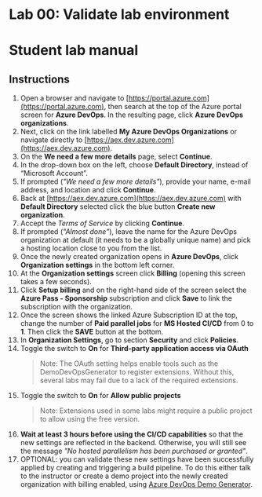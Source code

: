 # Lab 00: Validate lab environment

# Student lab manual

## Instructions

1. Open a browser and navigate to [https://portal.azure.com](https://portal.azure.com), then search at the top of the Azure portal screen for **Azure DevOps**. In the resulting page, click **Azure DevOps organizations**. 
2. Next, click on the link labelled **My Azure DevOps Organizations** or navigate directly to [https://aex.dev.azure.com](https://aex.dev.azure.com).
3. On the **We need a few more details** page, select **Continue**.
4. In the drop-down box on the left, choose **Default Directory**, instead of “Microsoft Account”.
5. If prompted (*"We need a few more details"*), provide your name, e-mail address, and location and click **Continue**.
6. Back at [https://aex.dev.azure.com](https://aex.dev.azure.com) with **Default Directory** selected click the blue button **Create new organization**.
7.  Accept the *Terms of Service* by clicking **Continue**.
8.  If prompted (*"Almost done"*), leave the name for the Azure DevOps organization at default (it needs to be a globally unique name) and pick a hosting location close to you from the list.
9.  Once the newly created organization opens in **Azure DevOps**, click **Organization settings** in the bottom left corner.
10. At the **Organization settings** screen click **Billing** (opening this screen takes a few seconds).
11. Click **Setup billing** and on the right-hand side of the screen select the **Azure Pass - Sponsorship** subscription and click **Save** to link the subscription with the organization.
12. Once the screen shows the linked Azure Subscription ID at the top, change the number of **Paid parallel jobs** for **MS Hosted CI/CD** from 0 to **1**. Then click the **SAVE** button at the bottom. 
13. In **Organization Settings**, go to section **Security** and click **Policies**.
14. Toggle the switch to **On** for **Third-party application access via OAuth**
    > Note: The OAuth setting helps enable tools such as the DemoDevOpsGenerator to register extensions. Without this, several labs may fail due to a lack of the required extensions.
15. Toggle the switch to **On** for **Allow public projects**
    > Note: Extensions used in some labs might require a public project to allow using the free version.
16. **Wait at least 3 hours before using the CI/CD capabilities** so that the new settings are reflected in the backend. Otherwise, you will still see the message *"No hosted parallelism has been purchased or granted"*.
17. OPTIONAL: you can validate these new settings have been successfully applied by creating and triggering a build pipeline. To do this either talk to the instructor or create a demo project into the newly created organization with billing enabled, using [Azure DevOps Demo Generator](https://azuredevopsdemogenerator.azurewebsites.net).
